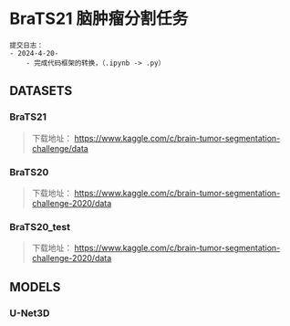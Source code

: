 # BraTS21 脑肿瘤分割任务

```Text
提交日志：
- 2024-4-20-
    - 完成代码框架的转换，（.ipynb -> .py）

```

## DATASETS
### BraTS21
> 下载地址：
> https://www.kaggle.com/c/brain-tumor-segmentation-challenge/data

### BraTS20
> 下载地址：
> https://www.kaggle.com/c/brain-tumor-segmentation-challenge-2020/data

### BraTS20_test
> 下载地址：
> https://www.kaggle.com/c/brain-tumor-segmentation-challenge-2020/data

## MODELS
### U-Net3D

